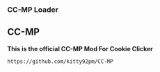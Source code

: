 ### CC-MP Loader

## CC-MP
 **This is the official CC-MP Mod For Cookie Clicker**
```
https://github.com/kitty92pm/CC-MP
```

